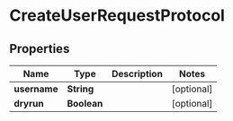 

# CreateUserRequestProtocol

## Properties

Name | Type | Description | Notes
------------ | ------------- | ------------- | -------------
**username** | **String** |  |  [optional]
**dryrun** | **Boolean** |  |  [optional]



